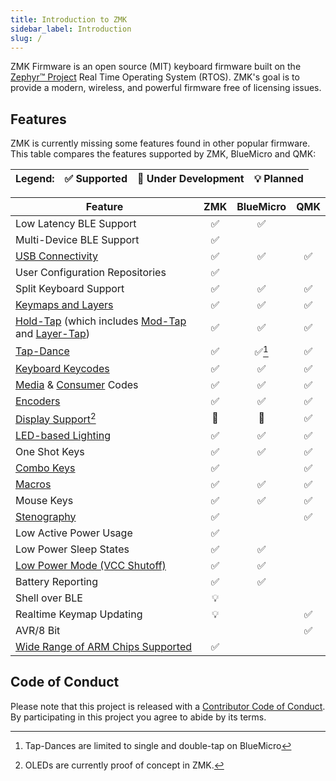```yaml
---
title: Introduction to ZMK
sidebar_label: Introduction
slug: /
---
```


ZMK Firmware is an open source (MIT) keyboard
firmware built on the [Zephyr™ Project](https://zephyrproject.org/) Real Time Operating System (RTOS). ZMK's goal is to provide a modern, wireless, and powerful firmware free of licensing issues.

## Features

ZMK is currently missing some features found in other popular firmware. This table compares the features supported by ZMK, BlueMicro and QMK:

| Legend: | ✅ Supported | 🚧 Under Development | 💡 Planned |
| :------ | :----------- | :------------------- | :--------- |

| **Feature**                                                                                                                                                | ZMK | BlueMicro | QMK |
| ---------------------------------------------------------------------------------------------------------------------------------------------------------- | :-: | :-------: | :-: |
| Low Latency BLE Support                                                                                                                                    | ✅  |    ✅     |     |
| Multi-Device BLE Support                                                                                                                                   | ✅  |           |     |
| [USB Connectivity](keymaps/behaviors/outputs.md)                                                                                                           | ✅  |    ✅     | ✅  |
| User Configuration Repositories                                                                                                                            | ✅  |           |     |
| Split Keyboard Support                                                                                                                                     | ✅  |    ✅     | ✅  |
| [Keymaps and Layers](keymaps/behaviors/layers.md)                                                                                                          | ✅  |    ✅     | ✅  |
| [Hold-Tap](keymaps/behaviors/hold-tap.mdx) (which includes [Mod-Tap](keymaps/behaviors/mod-tap.md) and [Layer-Tap](keymaps/behaviors/layers.md#layer-tap)) | ✅  |    ✅     | ✅  |
| [Tap-Dance](keymaps/behaviors/tap-dance.mdx)                                                                                                               | ✅  |  ✅[^2]   | ✅  |
| [Keyboard Keycodes](keymaps/list-of-keycodes.mdx#keyboard)                                                                                                 | ✅  |    ✅     | ✅  |
| [Media](keymaps/list-of-keycodes.mdx#media-controls) & [Consumer](keymaps/list-of-keycodes.mdx#consumer-controls) Codes                                    | ✅  |    ✅     | ✅  |
| [Encoders](features/encoders.md)                                                                                                                           | ✅  |    ✅     | ✅  |
| [Display Support](features/displays.md)[^1]                                                                                                                | 🚧  |    🚧     | ✅  |
| [LED-based Lighting](features/lighting.md)                                                                                                                 | ✅  |    ✅     | ✅  |
| One Shot Keys                                                                                                                                              | ✅  |    ✅     | ✅  |
| [Combo Keys](keymaps/combos.md)                                                                                                                            | ✅  |           | ✅  |
| [Macros](keymaps/behaviors/macros.md)                                                                                                                      | ✅  |    ✅     | ✅  |
| Mouse Keys                                                                                                                                                 | ✅  |    ✅     | ✅  |
| [Stenography](features/stenography.md)                                                                                                                     | ✅  |           | ✅  |
| Low Active Power Usage                                                                                                                                     | ✅  |           |     |
| Low Power Sleep States                                                                                                                                     | ✅  |    ✅     |     |
| [Low Power Mode (VCC Shutoff)](keymaps/behaviors/power.md)                                                                                                 | ✅  |    ✅     |     |
| Battery Reporting                                                                                                                                          | ✅  |    ✅     |     |
| Shell over BLE                                                                                                                                             | 💡  |           |     |
| Realtime Keymap Updating                                                                                                                                   | 💡  |           | ✅  |
| AVR/8 Bit                                                                                                                                                  |     |           | ✅  |
| [Wide Range of ARM Chips Supported](https://docs.zephyrproject.org/3.5.0/boards/index.html)                                                                | ✅  |           |     |

[^2]: Tap-Dances are limited to single and double-tap on BlueMicro
[^1]: OLEDs are currently proof of concept in ZMK.

## Code of Conduct

Please note that this project is released with a
[Contributor Code of Conduct](https://www.contributor-covenant.org/version/2/0/code_of_conduct/).
By participating in this project you agree to abide by its terms.
